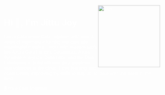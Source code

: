 <div style="position: relative; width: 100%; height: 100vh; background: url('https://example.com/your-gif.gif') no-repeat center center fixed; background-size: cover; padding: 20px; color: white;">
    <img src="https://github.com/jitjoy/my_files/blob/main/jjittu%20joy.jpg" alt="logo" width="200px" height="200px" style="float: right;"/>
    <h1>Hi 👋, I'm Jittu Joy</h1>
    <p>I am a passionate Data Engineer with over 3 years of experience turning raw data into meaningful insights. I work with modern tools like Azure Data Factory, Databricks, Azure Synapse Analytics, Delta Lake, and the Data Lakehouse to build efficient data pipelines and solutions in the cloud. I love learning and continuously improving my skills to stay up-to-date with the latest in the field.</p>
    <p>🔭 I’m a Data Engineer</p>
</div>
